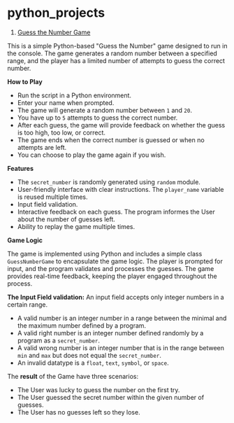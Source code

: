 # python_projects

1. [Guess the Number Game](https://github.com/ansyvan/python_projects/blob/main/guess_number_game.py)

This is a simple Python-based "Guess the Number" game designed to run in the console. The game generates a random number between a specified range, and the player has a limited number of attempts to guess the correct number.

<b>How to Play</b>

- Run the script in a Python environment.
- Enter your name when prompted.
- The game will generate a random number between `1` and `20`.
- You have up to `5` attempts to guess the correct number.
- After each guess, the game will provide feedback on whether the guess is too high, too low, or correct.
- The game ends when the correct number is guessed or when no attempts are left.
- You can choose to play the game again if you wish.

<b>Features</b>

- The `secret_number` is randomly generated using `random` module.
- User-friendly interface with clear instructions. The `player_name` variable is reused multiple times.
- Input field validation.
- Interactive feedback on each guess. The program informes the User about the number of guesses left.
- Ability to replay the game multiple times.

<b>Game Logic</b>

The game is implemented using Python and includes a simple class `GuessNumberGame` to encapsulate the game logic. The player is prompted for input, and the program validates and processes the guesses. The game provides real-time feedback, keeping the player engaged throughout the process.

<b>The Input Field validation:</b> An input field accepts only integer numbers in a certain range.

- A valid number is an integer number in a range between the minimal and the maximum number defined by a program.
- A valid right number is an integer number defined randomly by a program as a `secret_number`.
- A valid wrong number is an integer number that is in the range between `min` and `max` but does not equal the `secret_number`.
- An invalid datatype is a `float`, `text`, `symbol`, or `space`.

The <b>result</b> of the Game have three scenarios:

- The User was lucky to guess the number on the first try.
- The User guessed the secret number within the given number of guesses.
- The User has no guesses left so they lose.
